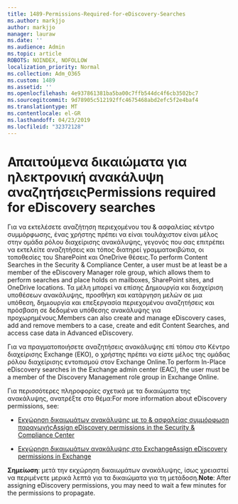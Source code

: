 ```yaml
---
title: 1489-Permissions-Required-for-eDiscovery-Searches
ms.author: markjjo
author: markjjo
manager: lauraw
ms.date: ''
ms.audience: Admin
ms.topic: article
ROBOTS: NOINDEX, NOFOLLOW
localization_priority: Normal
ms.collection: Adm_O365
ms.custom: 1489
ms.assetid: ''
ms.openlocfilehash: 4e937861381ba5ba00c7ffb544dc4f6cb3502bc7
ms.sourcegitcommit: 9d78905c512192ffc4675468abd2efc5f2e4baf4
ms.translationtype: MT
ms.contentlocale: el-GR
ms.lasthandoff: 04/23/2019
ms.locfileid: "32372128"
---
```

# <a name="permissions-required-for-ediscovery-searches"></a><span data-ttu-id="b2ccd-102">Απαιτούμενα δικαιώματα για ηλεκτρονική ανακάλυψη αναζητήσεις</span><span class="sxs-lookup"><span data-stu-id="b2ccd-102">Permissions required for eDiscovery searches</span></span>

<span data-ttu-id="b2ccd-103">Για να εκτελέσετε αναζήτηση περιεχομένου του & ασφαλείας κέντρο συμμόρφωσης, ένας χρήστης πρέπει να είναι τουλάχιστον είναι μέλος στην ομάδα ρόλου διαχείρισης ανακάλυψης, γεγονός που σας επιτρέπει να εκτελείτε αναζητήσεις και τόπος διατηρεί γραμματοκιβώτια, οι τοποθεσίες του SharePoint και OneDrive θέσεις.</span><span class="sxs-lookup"><span data-stu-id="b2ccd-103">To perform Content Searches in the Security & Compliance Center, a user must be at least be a member of the eDiscovery Manager role group, which allows them to perform searches and place holds on mailboxes, SharePoint sites, and OneDrive locations.</span></span> <span data-ttu-id="b2ccd-104">Τα μέλη μπορεί να επίσης Δημιουργία και διαχείριση υποθέσεων ανακάλυψης, προσθήκη και κατάργηση μελών σε μια υπόθεση, δημιουργία και επεξεργασία περιεχομένου αναζητήσεις και πρόσβαση σε δεδομένα υπόθεσης ανακάλυψης για προχωρημένους.</span><span class="sxs-lookup"><span data-stu-id="b2ccd-104">Members can also create and manage eDiscovery cases, add and remove members to a case, create and edit Content Searches, and access case data in Advanced eDiscovery.</span></span>

<span data-ttu-id="b2ccd-105">Για να πραγματοποιήσετε αναζητήσεις ανακάλυψης επί τόπου στο Κέντρο διαχείρισης Exchange (ΕΚΟ), ο χρήστης πρέπει να είστε μέλος της ομάδας ρόλου διαχείρισης εντοπισμού στον Exchange Online.</span><span class="sxs-lookup"><span data-stu-id="b2ccd-105">To perform In-Place eDiscovery searches in the Exchange admin center (EAC), the user must be a member of the Discovery Management role group in Exchange Online.</span></span>

<span data-ttu-id="b2ccd-106">Για περισσότερες πληροφορίες σχετικά με τα δικαιώματα της ανακάλυψης, ανατρέξτε στο θέμα:</span><span class="sxs-lookup"><span data-stu-id="b2ccd-106">For more information about eDiscovery permissions, see:</span></span> 

- [<span data-ttu-id="b2ccd-107">Εκχώρηση δικαιωμάτων ανακάλυψης με το & ασφαλείας συμμόρφωση παραγωγής</span><span class="sxs-lookup"><span data-stu-id="b2ccd-107">Assign eDiscovery permissions in the Security & Compliance Center</span></span>](https://docs.microsoft.com/office365/securitycompliance/assign-ediscovery-permissions)

- [<span data-ttu-id="b2ccd-108">Εκχώρηση δικαιωμάτων ανακάλυψης στο Exchange</span><span class="sxs-lookup"><span data-stu-id="b2ccd-108">Assign eDiscovery permissions in Exchange</span></span>](https://docs.microsoft.com/exchange/security-and-compliance/in-place-ediscovery/assign-ediscovery-permissions)

<span data-ttu-id="b2ccd-109">**Σημείωση**: μετά την εκχώρηση δικαιωμάτων ανακάλυψης, ίσως χρειαστεί να περιμένετε μερικά λεπτά για τα δικαιώματα για τη μετάδοση.</span><span class="sxs-lookup"><span data-stu-id="b2ccd-109">**Note**: After assigning eDiscovery permissions, you may need to wait a few minutes for the permissions to propagate.</span></span>
